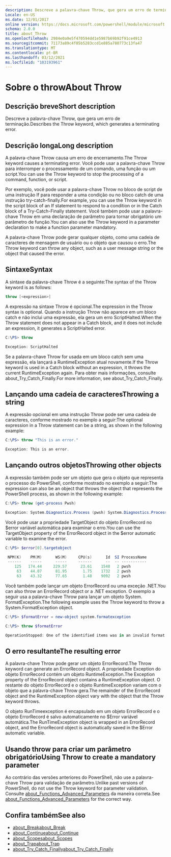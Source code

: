 ```yaml
---
description: Descreve a palavra-chave Throw, que gera um erro de terminação.
Locale: en-US
ms.date: 12/01/2017
online version: https://docs.microsoft.com/powershell/module/microsoft.powershell.core/about/about_throw?view=powershell-7&WT.mc_id=ps-gethelp
schema: 2.0.0
title: about_Throw
ms.openlocfilehash: 2984e0a9e5f470594dd1e5987b69b92f91ce4913
ms.sourcegitcommit: 71173a89c4f05b5283ccd1e885a780773c13fa47
ms.translationtype: MT
ms.contentlocale: pt-BR
ms.lasthandoff: 03/12/2021
ms.locfileid: "103193961"
---
```

# <a name="about-throw"></a><span data-ttu-id="56304-103">Sobre o throw</span><span class="sxs-lookup"><span data-stu-id="56304-103">About Throw</span></span>

## <a name="short-description"></a><span data-ttu-id="56304-104">Descrição breve</span><span class="sxs-lookup"><span data-stu-id="56304-104">Short description</span></span>
<span data-ttu-id="56304-105">Descreve a palavra-chave Throw, que gera um erro de terminação.</span><span class="sxs-lookup"><span data-stu-id="56304-105">Describes the Throw keyword, which generates a terminating error.</span></span>

## <a name="long-description"></a><span data-ttu-id="56304-106">Descrição longa</span><span class="sxs-lookup"><span data-stu-id="56304-106">Long description</span></span>

<span data-ttu-id="56304-107">A palavra-chave Throw causa um erro de encerramento.</span><span class="sxs-lookup"><span data-stu-id="56304-107">The Throw keyword causes a terminating error.</span></span> <span data-ttu-id="56304-108">Você pode usar a palavra-chave Throw para interromper o processamento de um comando, uma função ou um script.</span><span class="sxs-lookup"><span data-stu-id="56304-108">You can use the Throw keyword to stop the processing of a command, function, or script.</span></span>

<span data-ttu-id="56304-109">Por exemplo, você pode usar a palavra-chave Throw no bloco de script de uma instrução If para responder a uma condição ou no bloco catch de uma instrução try-catch-finally.</span><span class="sxs-lookup"><span data-stu-id="56304-109">For example, you can use the Throw keyword in the script block of an If statement to respond to a condition or in the Catch block of a Try-Catch-Finally statement.</span></span> <span data-ttu-id="56304-110">Você também pode usar a palavra-chave Throw em uma declaração de parâmetro para tornar obrigatório um parâmetro de função.</span><span class="sxs-lookup"><span data-stu-id="56304-110">You can also use the Throw keyword in a parameter declaration to make a function parameter mandatory.</span></span>

<span data-ttu-id="56304-111">A palavra-chave Throw pode gerar qualquer objeto, como uma cadeia de caracteres de mensagem de usuário ou o objeto que causou o erro.</span><span class="sxs-lookup"><span data-stu-id="56304-111">The Throw keyword can throw any object, such as a user message string or the object that caused the error.</span></span>

## <a name="syntax"></a><span data-ttu-id="56304-112">Sintaxe</span><span class="sxs-lookup"><span data-stu-id="56304-112">Syntax</span></span>

<span data-ttu-id="56304-113">A sintaxe da palavra-chave Throw é a seguinte:</span><span class="sxs-lookup"><span data-stu-id="56304-113">The syntax of the Throw keyword is as follows:</span></span>

```powershell
throw [<expression>]
```

<span data-ttu-id="56304-114">A expressão na sintaxe Throw é opcional.</span><span class="sxs-lookup"><span data-stu-id="56304-114">The expression in the Throw syntax is optional.</span></span> <span data-ttu-id="56304-115">Quando a instrução Throw não aparece em um bloco catch e não inclui uma expressão, ela gera um erro ScriptHalted.</span><span class="sxs-lookup"><span data-stu-id="56304-115">When the Throw statement does not appear in a Catch block, and it does not include an expression, it generates a ScriptHalted error.</span></span>

```powershell
C:\PS> throw

Exception: ScriptHalted
```

<span data-ttu-id="56304-116">Se a palavra-chave Throw for usada em um bloco catch sem uma expressão, ela lançará a RuntimeException atual novamente.</span><span class="sxs-lookup"><span data-stu-id="56304-116">If the Throw keyword is used in a Catch block without an expression, it throws the current RuntimeException again.</span></span> <span data-ttu-id="56304-117">Para obter mais informações, consulte about_Try_Catch_Finally.</span><span class="sxs-lookup"><span data-stu-id="56304-117">For more information, see about_Try_Catch_Finally.</span></span>

## <a name="throwing-a-string"></a><span data-ttu-id="56304-118">Lançando uma cadeia de caracteres</span><span class="sxs-lookup"><span data-stu-id="56304-118">Throwing a string</span></span>

<span data-ttu-id="56304-119">A expressão opcional em uma instrução Throw pode ser uma cadeia de caracteres, conforme mostrado no exemplo a seguir:</span><span class="sxs-lookup"><span data-stu-id="56304-119">The optional expression in a Throw statement can be a string, as shown in the following example:</span></span>

```powershell
C:\PS> throw "This is an error."

Exception: This is an error.
```

## <a name="throwing-other-objects"></a><span data-ttu-id="56304-120">Lançando outros objetos</span><span class="sxs-lookup"><span data-stu-id="56304-120">Throwing other objects</span></span>

<span data-ttu-id="56304-121">A expressão também pode ser um objeto que gera o objeto que representa o processo do PowerShell, conforme mostrado no exemplo a seguir:</span><span class="sxs-lookup"><span data-stu-id="56304-121">The expression can also be an object that throws the object that represents the PowerShell process, as shown in the following example:</span></span>

```powershell
C:\PS> throw (get-process Pwsh)

Exception: System.Diagnostics.Process (pwsh) System.Diagnostics.Process (pwsh) System.Diagnostics.Process (pwsh)
```

<span data-ttu-id="56304-122">Você pode usar a propriedade TargetObject do objeto ErrorRecord no $error variável automática para examinar o erro.</span><span class="sxs-lookup"><span data-stu-id="56304-122">You can use the TargetObject property of the ErrorRecord object in the $error automatic variable to examine the error.</span></span>

```powershell
C:\PS> $error[0].targetobject

 NPM(K)    PM(M)      WS(M)     CPU(s)      Id  SI ProcessName
 ------    -----      -----     ------      --  -- -----------
    125   174.44     229.57      23.61    1548   2 pwsh
     63    44.07      81.95       1.75    1732   2 pwsh
     63    43.32      77.65       1.48    9092   2 pwsh
```

<span data-ttu-id="56304-123">Você também pode lançar um objeto ErrorRecord ou uma exceção .NET.</span><span class="sxs-lookup"><span data-stu-id="56304-123">You can also throw an ErrorRecord object or a .NET exception.</span></span> <span data-ttu-id="56304-124">O exemplo a seguir usa a palavra-chave Throw para lançar um objeto System. FormatException.</span><span class="sxs-lookup"><span data-stu-id="56304-124">The following example uses the Throw keyword to throw a System.FormatException object.</span></span>

```powershell
C:\PS> $formatError = new-object system.formatexception

C:\PS> throw $formatError

OperationStopped: One of the identified items was in an invalid format.
```

## <a name="the-resulting-error"></a><span data-ttu-id="56304-125">O erro resultante</span><span class="sxs-lookup"><span data-stu-id="56304-125">The resulting error</span></span>

<span data-ttu-id="56304-126">A palavra-chave Throw pode gerar um objeto ErrorRecord.</span><span class="sxs-lookup"><span data-stu-id="56304-126">The Throw keyword can generate an ErrorRecord object.</span></span> <span data-ttu-id="56304-127">A propriedade Exception do objeto ErrorRecord contém um objeto RuntimeException.</span><span class="sxs-lookup"><span data-stu-id="56304-127">The Exception property of the ErrorRecord object contains a RuntimeException object.</span></span> <span data-ttu-id="56304-128">O restante do objeto ErrorRecord e o objeto RuntimeException variam com o objeto que a palavra-chave Throw gera.</span><span class="sxs-lookup"><span data-stu-id="56304-128">The remainder of the ErrorRecord object and the RuntimeException object vary with the object that the Throw keyword throws.</span></span>

<span data-ttu-id="56304-129">O objeto RunTimeexception é encapsulado em um objeto ErrorRecord e o objeto ErrorRecord é salvo automaticamente no $Error variável automática.</span><span class="sxs-lookup"><span data-stu-id="56304-129">The RunTimeException object is wrapped in an ErrorRecord object, and the ErrorRecord object is automatically saved in the $Error automatic variable.</span></span>

## <a name="using-throw-to-create-a-mandatory-parameter"></a><span data-ttu-id="56304-130">Usando throw para criar um parâmetro obrigatório</span><span class="sxs-lookup"><span data-stu-id="56304-130">Using Throw to create a mandatory parameter</span></span>

<span data-ttu-id="56304-131">Ao contrário das versões anteriores do PowerShell, não use a palavra-chave Throw para validação de parâmetro.</span><span class="sxs-lookup"><span data-stu-id="56304-131">Unlike past versions of PowerShell, do not use the Throw keyword for parameter validation.</span></span> <span data-ttu-id="56304-132">Consulte [about_Functions_Advanced_Parameters](about_Functions_Advanced_Parameters.md) da maneira correta.</span><span class="sxs-lookup"><span data-stu-id="56304-132">See [about_Functions_Advanced_Parameters](about_Functions_Advanced_Parameters.md) for the correct way.</span></span>

## <a name="see-also"></a><span data-ttu-id="56304-133">Confira também</span><span class="sxs-lookup"><span data-stu-id="56304-133">See also</span></span>

- [<span data-ttu-id="56304-134">about_Break</span><span class="sxs-lookup"><span data-stu-id="56304-134">about_Break</span></span>](about_Break.md)
- [<span data-ttu-id="56304-135">about_Continue</span><span class="sxs-lookup"><span data-stu-id="56304-135">about_Continue</span></span>](about_Continue.md)
- [<span data-ttu-id="56304-136">about_Scopes</span><span class="sxs-lookup"><span data-stu-id="56304-136">about_Scopes</span></span>](about_Scopes.md)
- [<span data-ttu-id="56304-137">about_Trap</span><span class="sxs-lookup"><span data-stu-id="56304-137">about_Trap</span></span>](about_Trap.md)
- [<span data-ttu-id="56304-138">about_Try_Catch_Finally</span><span class="sxs-lookup"><span data-stu-id="56304-138">about_Try_Catch_Finally</span></span>](about_Try_Catch_Finally.md)
